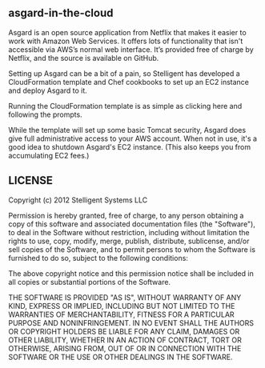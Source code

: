 ## asgard-in-the-cloud

Asgard is an open source application from Netflix that makes it easier to work with Amazon Web Services. It offers lots of functionality that isn't accessible via AWS’s normal web interface. It’s provided free of charge by Netflix, and the source is available on GitHub.

Setting up Asgard can be a bit of a pain, so Stelligent has developed a CloudFormation template and Chef cookbooks to set up an EC2 instance and deploy Asgard to it.

Running the CloudFormation template is as simple as clicking here and following the prompts.

While the template will set up some basic Tomcat security, Asgard does give full administrative access to your AWS account. When not in use, it's a good idea to shutdown Asgard's EC2 instance. (This also keeps you from accumulating EC2 fees.)


## LICENSE

Copyright (c) 2012 Stelligent Systems LLC

Permission is hereby granted, free of charge, to any person obtaining a copy
of this software and associated documentation files (the "Software"), to deal
in the Software without restriction, including without limitation the rights
to use, copy, modify, merge, publish, distribute, sublicense, and/or sell
copies of the Software, and to permit persons to whom the Software is
furnished to do so, subject to the following conditions:

The above copyright notice and this permission notice shall be included in
all copies or substantial portions of the Software.

THE SOFTWARE IS PROVIDED "AS IS", WITHOUT WARRANTY OF ANY KIND, EXPRESS OR
IMPLIED, INCLUDING BUT NOT LIMITED TO THE WARRANTIES OF MERCHANTABILITY,
FITNESS FOR A PARTICULAR PURPOSE AND NONINFRINGEMENT. IN NO EVENT SHALL THE
AUTHORS OR COPYRIGHT HOLDERS BE LIABLE FOR ANY CLAIM, DAMAGES OR OTHER
LIABILITY, WHETHER IN AN ACTION OF CONTRACT, TORT OR OTHERWISE, ARISING FROM,
OUT OF OR IN CONNECTION WITH THE SOFTWARE OR THE USE OR OTHER DEALINGS IN
THE SOFTWARE.